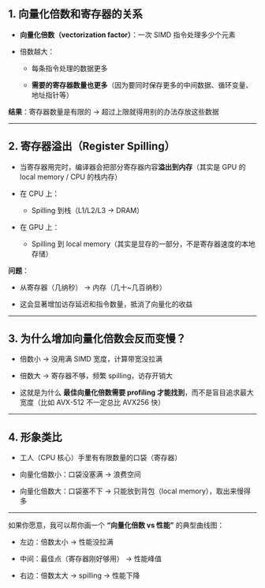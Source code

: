 
## 1\. 向量化倍数和寄存器的关系

-   **向量化倍数（vectorization factor）**：一次 SIMD 指令处理多少个元素
    
-   倍数越大：
    
    -   每条指令处理的数据更多
        
    -   **需要的寄存器数量也更多**（因为要同时保存更多的中间数据、循环变量、地址指针等）
        

**结果**：寄存器数量是有限的 → 超过上限就得用别的办法存放这些数据

---

## 2\. 寄存器溢出（Register Spilling）

-   当寄存器用完时，编译器会把部分寄存器内容**溢出到内存**（其实是 GPU 的 local memory / CPU 的栈内存）
    
-   在 CPU 上：
    
    -   Spilling 到栈（L1/L2/L3 → DRAM）
        
-   在 GPU 上：
    
    -   Spilling 到 local memory（其实是显存的一部分，不是寄存器速度的本地存储）
        

**问题**：

-   从寄存器（几纳秒） → 内存（几十~几百纳秒）
    
-   这会显著增加访存延迟和指令数量，抵消了向量化的收益
    

---

## 3\. 为什么增加向量化倍数会反而变慢？

-   倍数小 → 没用满 SIMD 宽度，计算带宽没拉满
    
-   倍数大 → 寄存器不够，频繁 spilling，访存开销大
    
-   这就是为什么 **最佳向量化倍数需要 profiling 才能找到**，而不是盲目追求最大宽度（比如 AVX-512 不一定总比 AVX256 快）
    

---

## 4\. 形象类比

-   工人（CPU 核心）手里有有限数量的口袋（寄存器）
    
-   向量化倍数小：口袋没塞满 → 浪费空间
    
-   向量化倍数大：口袋塞不下 → 只能放到背包（local memory），取出来慢得多
    

---

如果你愿意，我可以帮你画一个 **“向量化倍数 vs 性能”** 的典型曲线图：

-   左边：倍数太小 → 性能没拉满
    
-   中间：最佳点（寄存器刚好够用） → 性能峰值
    
-   右边：倍数太大 → spilling → 性能下降
    



























